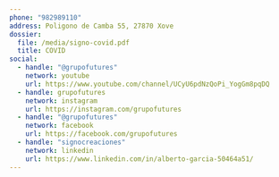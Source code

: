 ```yaml
---
phone: "982989110"
address: Poligono de Camba 55, 27870 Xove
dossier:
  file: /media/signo-covid.pdf
  title: COVID
social:
  - handle: "@grupofutures"
    network: youtube
    url: https://www.youtube.com/channel/UCyU6pdNzQoPi_YogGm8pqDQ
  - handle: grupofutures
    network: instagram
    url: https://instagram.com/grupofutures
  - handle: "@grupofutures"
    network: facebook
    url: https://facebook.com/grupofutures
  - handle: "signocreaciones"
    network: linkedin
    url: https://www.linkedin.com/in/alberto-garcia-50464a51/
---
```

